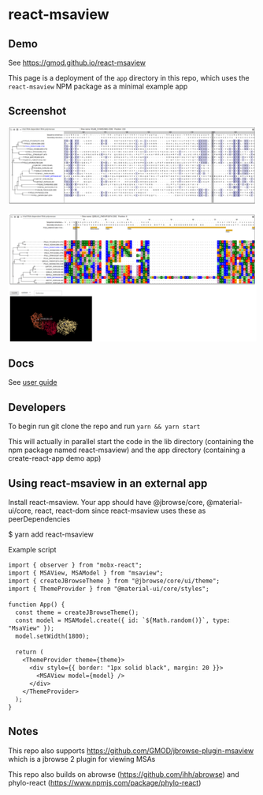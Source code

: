 # react-msaview

## Demo

See https://gmod.github.io/react-msaview

This page is a deployment of the `app` directory in this repo, which uses the
`react-msaview` NPM package as a minimal example app

## Screenshot

![](docs/media/image20.png)

![](docs/media/image15.png)

## Docs

See [user guide](docs/user_guide.md)

## Developers

To begin run git clone the repo and run `yarn && yarn start`

This will actually in parallel start the code in the lib directory (containing
the npm package named react-msaview) and the app directory (containing a
create-react-app demo app)

## Using react-msaview in an external app

Install react-msaview. Your app should have @jbrowse/core, @material-ui/core,
react, react-dom since react-msaview uses these as peerDependencies

\$ yarn add react-msaview

Example script

```
import { observer } from "mobx-react";
import { MSAView, MSAModel } from "msaview";
import { createJBrowseTheme } from "@jbrowse/core/ui/theme";
import { ThemeProvider } from "@material-ui/core/styles";

function App() {
  const theme = createJBrowseTheme();
  const model = MSAModel.create({ id: `${Math.random()}`, type: "MsaView" });
  model.setWidth(1800);

  return (
    <ThemeProvider theme={theme}>
      <div style={{ border: "1px solid black", margin: 20 }}>
        <MSAView model={model} />
      </div>
    </ThemeProvider>
  );
}

```

## Notes

This repo also supports https://github.com/GMOD/jbrowse-plugin-msaview which is
a jbrowse 2 plugin for viewing MSAs

This repo also builds on abrowse (https://github.com/ihh/abrowse) and
phylo-react (https://www.npmjs.com/package/phylo-react)
